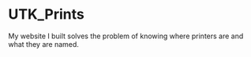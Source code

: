 # UTK_Prints
 My website I built solves the problem of knowing where printers are and what they are named.

